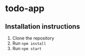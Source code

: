 # todo-app

## Installation instructions

1. Clone the repository
2. Run `npm install`
3. Run `npm start`
